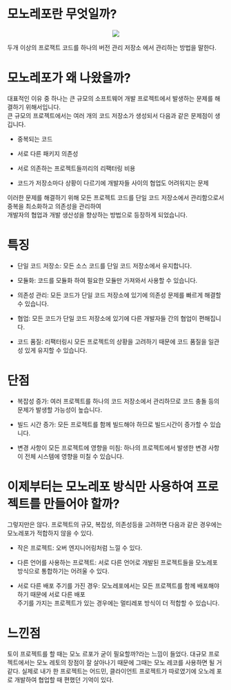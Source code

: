 # 모노레포란 무엇일까?

<center>

![](https://img1.daumcdn.net/thumb/R1280x0/?scode=mtistory2&fname=https%3A%2F%2Fblog.kakaocdn.net%2Fdn%2FbXmX7H%2FbtrZSSuyLrf%2FUbJMeF2qqhKwZkKGR0MAA0%2Fimg.png)

</center>

두개 이상의 프로잭트 코드를 하나의 버전 관리 저장소 에서 관리하는 방법을 말한다.

# 모노레포가 왜 나왔을까?

대표적인 이유 중 하나는 큰 규모의 소프트웨어 개발 프로젝트에서 발생하는 문제를 해결하기 위해서입니다.  
큰 규모의 프로젝트에서는 여러 개의 코드 저장소가 생성되서 다음과 같은 문제점이 생깁니다.

- 중복되는 코드

- 서로 다른 패키지 의존성

- 서로 의존하는 프로젝트들끼리의 리팩터링 비용

- 코드가 저장소마다 상황이 다르기에 개발자들 사이의 협업도 어려워지는 문제

이러한 문제를 해결하기 위해 모든 프로젝트 코드를 단일 코드 저장소에서 관리함으로서 중복을 최소화하고 의존성을 관리하여  
개발자의 협업과 개발 생산성을 향상하는 방법으로 등장하게 되었습니다.

# 특징

- 단일 코드 저장소: 모든 소스 코드를 단일 코드 저장소에서 유지합니다.

- 모듈화: 코드를 모듈화 하여 필요한 모듈만 가져와서 사용할 수 있습니다.

- 의존성 관리: 모든 코드가 단일 코드 저장소에 있기에 의존성 문제를 빠르게 해결할 수 있습니다.

- 협업: 모든 코드가 단일 코드 저장소에 있기에 다른 개발자들 간의 협업이 편해집니다.

- 코드 품질: 리팩터링시 모든 프로젝트의 상황을 고려하기 때문에 코드 품질을 일관성 있게 유지할 수 있습니다.

# 단점

- 복잡성 증가: 여러 프로젝트를 하나의 코드 저장소에서 관리하므로 코드 충돌 등의 문제가 발생할 가능성이 높습니다.

- 빌드 시간 증가: 모든 프로젝트를 함께 빌드해야 하므로 빌드시간이 증가할 수 있습니다.

- 변경 사항이 모든 프로젝트에 영향을 미침: 하나의 프로젝트에서 발생한 변경 사항이 전체 시스템에 영향을 미칠 수 있습니다.

# 이제부터는 모노레포 방식만 사용하여 프로젝트를 만들어야 할까?

그렇지만은 않다. 프로젝트의 규모, 복잡성, 의존성등을 고려하면 다음과 같은 경우에는 모노레포가 적합하지 않을 수 있다.

- 작은 프로젝트: 오버 엔지니어링처럼 느낄 수 있다.

- 다른 언어를 사용하는 프로젝트: 서로 다른 언어로 개발된 프로젝트들을 모노레포 방식으로 통합하기는 어려울 수 있다.

- 서로 다른 배포 주기를 가진 경우: 모노레포에서는 모든 프로젝트를 함께 배포해야 하기 때문에 서로 다른 배포  
  주기를 가지는 프로젝트가 있는 경우에는 멀티레포 방식이 더 적합할 수 있습니다.

# 느낀점

토이 프로젝트를 할 때는 모노 르포가 굳이 필요할까?라는 느낌이 들었다. 대규모 프로젝트에서는 모노 레토의 장점이
잘 살아나기 때문에 그때는 모노 레코를 사용하면 될 거 같다. 실제로 내가 한 프로젝트는 어드민, 클라이언트 프로젝트가 따로였기에
오노레 포로 개발하여 협업할 때 편했던 기억이 있다.
